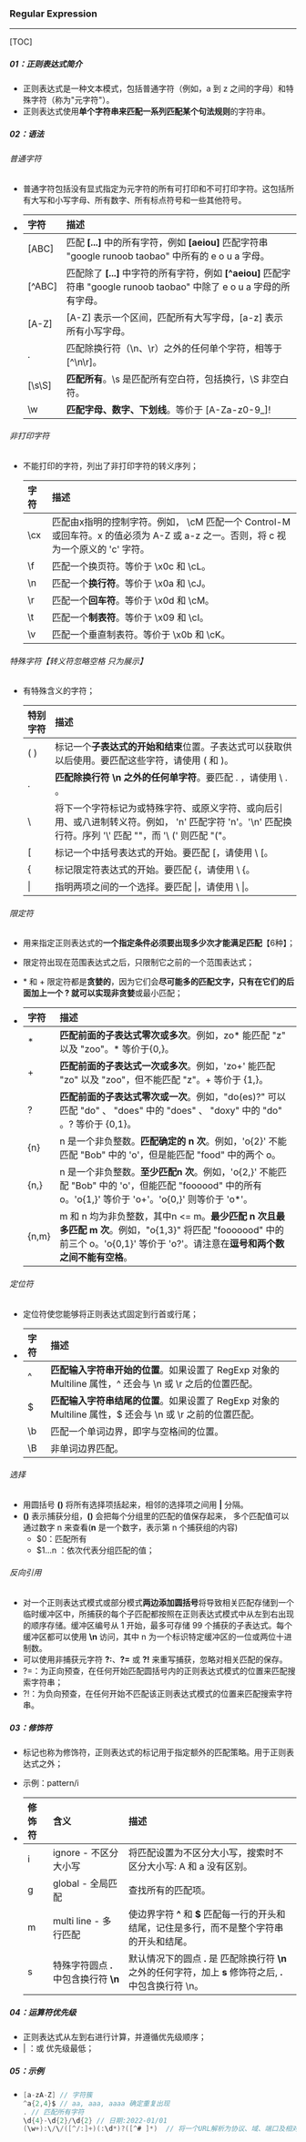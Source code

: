 

### Regular Expression

------

[TOC]

##### 01：正则表达式简介

- 正则表达式是一种文本模式，包括普通字符（例如，a 到 z 之间的字母）和特殊字符（称为"元字符"）。
- 正则表达式使用**单个字符串来匹配一系列匹配某个句法规则**的字符串。

##### 02：语法

###### 普通字符

- 普通字符包括没有显式指定为元字符的所有可打印和不可打印字符。这包括所有大写和小写字母、所有数字、所有标点符号和一些其他符号。

- | 字符   | 描述                                                         |
  | :----- | :----------------------------------------------------------- |
  | [ABC]  | 匹配 **[...]** 中的所有字符，例如 **[aeiou]** 匹配字符串 "google runoob taobao" 中所有的 e o u a 字母。 |
  | [^ABC] | 匹配除了 **[...]** 中字符的所有字符，例如 **[^aeiou]** 匹配字符串 "google runoob taobao" 中除了 e o u a 字母的所有字母。 |
  | [A-Z]  | [A-Z] 表示一个区间，匹配所有大写字母，[a-z] 表示所有小写字母。 |
  | .      | 匹配除换行符（\n、\r）之外的任何单个字符，相等于 [^\n\r]。   |
  | [\s\S] | **匹配所有**。\s 是匹配所有空白符，包括换行，\S 非空白符。   |
  | \w     | **匹配字母、数字、下划线**。等价于 [A-Za-z0-9_]!             |

###### 非打印字符

- 不能打印的字符，列出了非打印字符的转义序列；

  | 字符 | 描述                                                         |
  | :--- | :----------------------------------------------------------- |
  | \cx  | 匹配由x指明的控制字符。例如， \cM 匹配一个 Control-M 或回车符。x 的值必须为 A-Z 或 a-z 之一。否则，将 c 视为一个原义的 'c' 字符。 |
  | \f   | 匹配一个换页符。等价于 \x0c 和 \cL。                         |
  | \n   | 匹配一个**换行符**。等价于 \x0a 和 \cJ。                     |
  | \r   | 匹配一个**回车符**。等价于 \x0d 和 \cM。                     |
  | \t   | 匹配一个**制表符**。等价于 \x09 和 \cI。                     |
  | \v   | 匹配一个垂直制表符。等价于 \x0b 和 \cK。                     |

###### 特殊字符【转义符忽略空格 只为展示】 

- 有特殊含义的字符；

  | 特别字符 | 描述                                                         |
  | :------- | :----------------------------------------------------------- |
  | ( )      | 标记一个**子表达式的开始和结束**位置。子表达式可以获取供以后使用。要匹配这些字符，请使用 \( 和 \)。 |
  | .        | **匹配除换行符 \n 之外的任何单字符**。要匹配 . ，请使用 \ . 。 |
  | \        | 将下一个字符标记为或特殊字符、或原义字符、或向后引用、或八进制转义符。例如， 'n' 匹配字符 'n'。'\n' 匹配换行符。序列 '\\' 匹配 "\"，而 '\ (' 则匹配 "("。 |
  | [        | 标记一个中括号表达式的开始。要匹配 [，请使用 \ [。           |
  | {        | 标记限定符表达式的开始。要匹配 {，请使用 \ {。               |
  | \|       | 指明两项之间的一个选择。要匹配 \|，请使用 \ \|。             |

###### 限定符

- 用来指定正则表达式的**一个指定条件必须要出现多少次才能满足匹配**【6种】；

- 限定符出现在范围表达式之后，只限制它之前的一个范围表达式；

- \* 和 + 限定符都是**贪婪的**，因为它们会**尽可能多的匹配文字，只有在它们的后面加上一个 ? 就可以实现非贪婪**或最小匹配；

- | 字符  | 描述                                                         |
  | :---- | :----------------------------------------------------------- |
  | *     | **匹配前面的子表达式零次或多次**。例如，zo* 能匹配 "z" 以及 "zoo"。* 等价于{0,}。 |
  | +     | **匹配前面的子表达式一次或多次**。例如，'zo+' 能匹配 "zo" 以及 "zoo"，但不能匹配 "z"。+ 等价于 {1,}。 |
  | ?     | **匹配前面的子表达式零次或一次**。例如，"do(es)?" 可以匹配 "do" 、 "does" 中的 "does" 、 "doxy" 中的 "do" 。? 等价于 {0,1}。 |
  | {n}   | n 是一个非负整数。**匹配确定的 n 次**。例如，'o{2}' 不能匹配 "Bob" 中的 'o'，但是能匹配 "food" 中的两个 o。 |
  | {n,}  | n 是一个非负整数。**至少匹配n 次**。例如，'o{2,}' 不能匹配 "Bob" 中的 'o'，但能匹配 "foooood" 中的所有 o。'o{1,}' 等价于 'o+'。'o{0,}' 则等价于 'o*'。 |
  | {n,m} | m 和 n 均为非负整数，其中n <= m。**最少匹配 n 次且最多匹配 m 次**。例如，"o{1,3}" 将匹配 "fooooood" 中的前三个 o。'o{0,1}' 等价于 'o?'。请注意在**逗号和两个数之间不能有空格**。 |

###### 定位符

- 定位符使您能够将正则表达式固定到行首或行尾；

- | 字符 | 描述                                                         |
  | :--- | :----------------------------------------------------------- |
  | ^    | **匹配输入字符串开始的位置**。如果设置了 RegExp 对象的 Multiline 属性，^ 还会与 \n 或 \r 之后的位置匹配。 |
  | $    | **匹配输入字符串结尾的位置**。如果设置了 RegExp 对象的 Multiline 属性，$ 还会与 \n 或 \r 之前的位置匹配。 |
  | \b   | 匹配一个单词边界，即字与空格间的位置。                       |
  | \B   | 非单词边界匹配。                                             |

###### 选择

- 用圆括号 **()** 将所有选择项括起来，相邻的选择项之间用 **|** 分隔。
- **()** 表示捕获分组，**()** 会把每个分组里的匹配的值保存起来， 多个匹配值可以通过数字 n 来查看(**n** 是一个数字，表示第 n 个捕获组的内容)
  - $0：匹配所有
  - $1...n ：依次代表分组匹配的值；

###### 反向引用

- 对一个正则表达式模式或部分模式**两边添加圆括号**将导致相关匹配存储到一个临时缓冲区中，所捕获的每个子匹配都按照在正则表达式模式中从左到右出现的顺序存储。缓冲区编号从 1 开始，最多可存储 99 个捕获的子表达式。每个缓冲区都可以使用 **\n** 访问，其中 n 为一个标识特定缓冲区的一位或两位十进制数。
- 可以使用非捕获元字符 **?:**、**?=** 或 **?!** 来重写捕获，忽略对相关匹配的保存。
- ?=：为正向预查，在任何开始匹配圆括号内的正则表达式模式的位置来匹配搜索字符串；
- ?!：为负向预查，在任何开始不匹配该正则表达式模式的位置来匹配搜索字符串。

##### 03：修饰符

- 标记也称为修饰符，正则表达式的标记用于指定额外的匹配策略。用于正则表达式之外；

- 示例：pattern/i

- | 修饰符 | 含义                                   | 描述                                                         |
  | :----- | :------------------------------------- | :----------------------------------------------------------- |
  | i      | ignore - 不区分大小写                  | 将匹配设置为不区分大小写，搜索时不区分大小写: A 和 a 没有区别。 |
  | g      | global - 全局匹配                      | 查找所有的匹配项。                                           |
  | m      | multi line - 多行匹配                  | 使边界字符 **^** 和 **$** 匹配每一行的开头和结尾，记住是多行，而不是整个字符串的开头和结尾。 |
  | s      | 特殊字符圆点 **.** 中包含换行符 **\n** | 默认情况下的圆点 **.** 是 匹配除换行符 **\n** 之外的任何字符，加上 **s** 修饰符之后, **.** 中包含换行符 \n。 |

##### 04：运算符优先级

- 正则表达式从左到右进行计算，并遵循优先级顺序；
-  | ：或 优先级最低；

##### 05：示例

- ```java
  [a-zA-Z] // 字符簇
  ^a{2,4}$ // aa, aaa, aaaa 确定重复出现
  . // 匹配所有字符
  \d{4}-\d{2}/\d{2}	// 日期:2022-01/01
  (\w+):\/\/([^/:]+)(:\d*)?([^# ]*)  // 将一个URL解析为协议、域、端口及相对路径。
  ```










